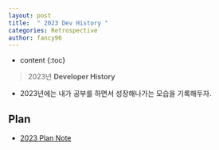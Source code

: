 ```yaml
---
layout: post
title:  " 2023 Dev History "
categories: Retrospective
author: fancy96
---
```

* content
{:toc}

> 2023년 **Developer History**

* 2023년에는 내가 공부를 하면서 성장해나가는 모습을 기록해두자.


## Plan

* [2023 Plan Note](https://gist.github.com/Fancy96/03e1fb1aac746be13582891b0d0aab29)

<script src="https://gist.github.com/Fancy96/03e1fb1aac746be13582891b0d0aab29.js"></script>
